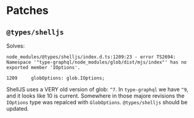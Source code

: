 # Patches

## `@types/shelljs`

Solves:

```plaintext
node_modules/@types/shelljs/index.d.ts:1209:23 - error TS2694: Namespace '"type-graphql/node_modules/glob/dist/mjs/index"' has no exported member 'IOptions'.

1209     globOptions: glob.IOptions;
```

ShellJS uses a VERY old version of glob: `^7`. In `type-graphql` we have `^9`, and it looks like 10 is current. Somewhere in those majore revisions the `IOptions` type was repalced with `GlobOptions`. `@types/shelljs` should be updated.
